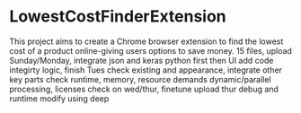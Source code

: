 # LowestCostFinderExtension
This project aims to create a Chrome browser extension to find the lowest cost of a product online-giving users options to save money.
15 files, upload Sunday/Monday, integrate json and keras python first then UI
add code integirty logic, finish Tues
check existing and appearance, integrate other key parts
check runtime, memory, resource demands
dynamic/parallel processing, licenses
check on wed/thur, finetune
upload thur
debug and runtime
modify using deep
